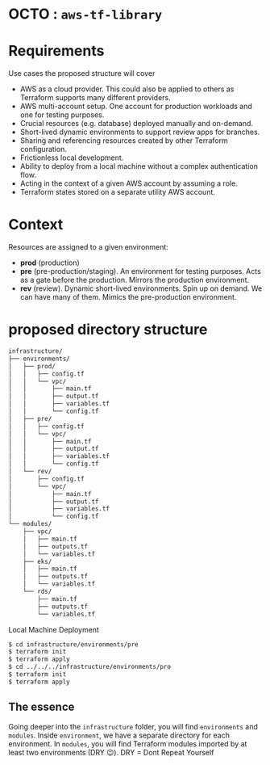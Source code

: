 # **OCTO : `aws-tf-library`**

# Requirements

Use cases the proposed structure will cover

- AWS as a cloud provider. This could also be applied to others as Terraform supports many different providers.
- AWS multi-account setup. One account for production workloads and one for testing purposes.
- Crucial resources (e.g. database) deployed manually and on-demand.
- Short-lived dynamic environments to support review apps for branches.
- Sharing and referencing resources created by other Terraform configuration.
- Frictionless local development.
- Ability to deploy from a local machine without a complex authentication flow.
- Acting in the context of a given AWS account by assuming a role.
- Terraform states stored on a separate utility AWS account.

# Context

Resources are assigned to a given environment:

- **prod** (production)
- **pre** (pre-production/staging). An environment for testing purposes. Acts as a gate before the production. Mirrors the production environment.
- **rev** (review). Dynamic short-lived environments. Spin up on demand. We can have many of them. Mimics the pre-production environment.

# proposed directory structure

```bash
infrastructure/
├── environments/
│   ├── prod/
│   │   ├── config.tf
│   │   └── vpc/
│   │       ├── main.tf
│   │       ├── output.tf
│   │       ├── variables.tf
│   │       └── config.tf
│   ├── pre/
│   │   ├── config.tf
│   │   └── vpc/
│   │       ├── main.tf
│   │       ├── output.tf
│   │       ├── variables.tf
│   │       └── config.tf
│   └── rev/
│       ├── config.tf
│       └── vpc/
│           ├── main.tf
│           ├── output.tf
│           ├── variables.tf
│           └── config.tf
└── modules/
    ├── vpc/
    │   ├── main.tf
    │   ├── outputs.tf
    │   └── variables.tf
    ├── eks/
    │   ├── main.tf
    │   ├── outputs.tf
    │   └── variables.tf
    └── rds/
        ├── main.tf
        ├── outputs.tf
        └── variables.tf
```

Local Machine Deployment

```bash
$ cd infrastructure/environments/pre
$ terraform init
$ terraform apply
$ cd ../../../infrastructure/environments/pro
$ terraform init
$ terraform apply
```

## The essence

Going deeper into the `infrastructure` folder, you will find `environments` and `modules`*.* Inside `environment`, we have a separate directory for each environment. In `modules`, you will find Terraform modules imported by at least two environments (DRY 😉). DRY = Dont Repeat Yourself

